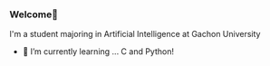 ### Welcome👋

I'm a student majoring in Artificial Intelligence at Gachon University

- 🌱 I’m currently learning ... C and Python!
